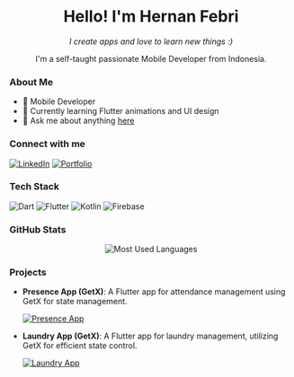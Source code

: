 <h1 align="center">Hello! I'm Hernan Febri</h1>
<p align="center"><i>I create apps and love to learn new things :)</i></p>

<p align="center">
  I'm a self-taught passionate Mobile Developer from Indonesia.
</p>

### About Me

- 💼 Mobile Developer
- 🌱 Currently learning Flutter animations and UI design
- 💬 Ask me about anything [here](https://github.com/hernanfebri)

### Connect with me
[![LinkedIn](https://img.shields.io/badge/LinkedIn-hernanfebri-blue?style=flat&logo=linkedin)](https://www.linkedin.com/in/hernanfebri/) 
[![Portfolio](https://img.shields.io/badge/Portfolio-hernanfebri.com-lightgrey?style=flat)](https://s.id/PortofolioHernanFebri)

### Tech Stack
<p align="left">
  <img src="https://img.shields.io/badge/-Dart-0175C2?style=flat&logo=dart&logoColor=white" alt="Dart"/>
  <img src="https://img.shields.io/badge/-Flutter-02569B?style=flat&logo=flutter&logoColor=white" alt="Flutter"/>
  <img src="https://img.shields.io/badge/-Kotlin-0095D5?style=flat&logo=kotlin&logoColor=white" alt="Kotlin"/>
  <img src="https://img.shields.io/badge/-Firebase-FFCA28?style=flat&logo=firebase&logoColor=white" alt="Firebase"/>
</p>

### GitHub Stats
<p align="center">
  <img src="https://github-readme-stats.vercel.app/api/top-langs/?username=hernanfebri&layout=compact&theme=radical" alt="Most Used Languages"/>
</p>

### Projects

- **Presence App (GetX)**: A Flutter app for attendance management using GetX for state management.
  
  [![Presence App](https://github.com/HernanFebri/presence_app_getx/blob/main/assets/presence_app_screenshot.png)](https://github.com/HernanFebri/presence_app_getx)

- **Laundry App (GetX)**: A Flutter app for laundry management, utilizing GetX for efficient state control.
  
  [![Laundry App](https://github.com/HernanFebri/laundry_app_getx/blob/main/assets/laundry_app_screenshot.png)](https://github.com/HernanFebri/laundry_app_getx)


